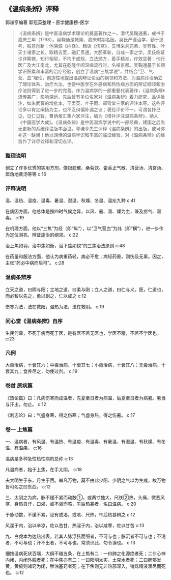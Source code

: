 ## 《温病条辨》评释

郭谦亨编著 郭冠英整理  -  医学健康榜-医学

> 《温病条辨》是中医温病学术理论的奠基著作之一，清代吴鞠通著，成书于嘉庆三年（1798）。吴鞠通是乾隆、嘉庆时期名医。吴氏严谨治学，勤于思考，锐意创新；他溯源《内径》、精读《伤寒》，又博采刘完素、吴有性、叶天士诸家之长，取精去芜，融汇贯通，大胆革新，自成一家之学。吴氏临证诊详察微，知行相契，不拘于成规，立法颁方，着手精准，疗效显著；他行医广及大江南北，尤其在乾隆年间温病流行时，名噪京都。吴鞠通基于长期学识积累和丰富的治疗经验，创立了温病“三焦学说”，并结合“卫、气、营、血”理论，创造性地提出温病辨证论治的纲领和方法，为温病诊治确立了理论体系、治疗大法，也使中医学在外感病和热性病方面的辨证纲领和治疗法则得到了进一步的完善。作为温病学的一部重要代表著作，《温病条辨》流传甚广，影响深远。先后曾有多位名家对《温病条辨》着力研究、品评批注，如朱武曹的增批本，王孟英、叶子雨、郑雪堂三家的评注本等。这些评论多以肯定阐扬为主，也不乏纠偏补漏之议；褒贬评价不一，可谓各抒己见，见仁见智。曹炳章汇集六家评注，编为《增补评注温病条辨》，纳入《中国医学大成》。《温病条辨》是中医温病学说中的一部经典，建国之后尚无更新的系统评注版本面世。郭谦亨先生评释《温病条辨》的出版，或可弥补这一缺憾！他以渊博的温病学识和丰富的临证经验，对《温病条辨》的经旨作了详尽诠释和深切点评。


### 整理说明

创立了许多优秀的实用方剂，像银翘散、桑菊饮、藿香正气散、清营汤、清宫汤、犀角地黄汤等等 c:16

### 评释说明

温、温热、温疫、温毒、暑温、湿温、秋燥、冬温、温疟九种 c:41

在病因方面，他总体是按四时气候之异，以风、暑、湿、燥为主，兼及疠气、温毒。 c:19

在机理方面，他以“三焦”为经（即“纵”），以“卫气营血”为纬（即“横”），进一步作为定位测机、辨证施治的纲领。 c:22

治上焦如羽，治中焦如衡，治下焦如权”的三焦治法原则 c:48

在药量和服法方面，他认为病重药轻，病必不愈；病轻药重，则伤及无辜。因之，主张“药必中病而后可”。 c:28

### 温病条辨序

立天之道，曰阴与阳；立地之道，曰柔与刚；立人之道，曰仁与义。医，仁道也，而必智以先之，勇以副之，仁以成之 c:12

伤寒为法，法在救阳，温热为法，法在救阴。 c:19

### 问心堂《温病条辨》自序

生民何辜，不死于病而死于医，是有医不若无医也，学医不精，不若不学医也。 c:23

### 凡例

大毒治病，十衰其六；中毒治病，十衰其七；小毒治病，十衰其八；无毒治病，十衰其九；食养尽之，勿使过剂。 c:19

### 卷首 原病篇

《热论篇》曰：凡病伤寒而成温者，先夏至日者为病温，后夏至日者为病暑。暑当与汗出，勿止。 c:12

《刺志论》曰：气盛身寒，得之伤寒；气虚身热，得之伤暑。 c:17

### 卷一 上焦篇

一、温病者，有风温、有温热、有温疫、有温毒、有暑温、有湿温、有秋燥、有冬温、有温疟。 c:16

温病是多种急性热性病的总称 c:13

凡温病者，始于上焦，在手太阴。 c:18

夫大明生于东，月生于西。举凡万物，莫不由此少阳、少阴之气以为生成，故万物皆可名之曰东西。 c:12

三、太阴之为病，脉不缓不紧而动数①，或两寸独大，尺肤②热，头痛，微恶风寒，身热自汗，口渴，或不渴而咳，午后热甚者，名曰温病。 c:20

于脉动数，不缓不紧，证有或渴，或咳、尺热，午后热甚辨之 c:12

风淫于内，治以辛凉，佐以苦甘，热淫于内，治以咸寒，佐以甘苦 c:13

九、白虎本为达热出表，若其人脉浮弦而细者，不可与也；脉沉者不可与也；不渴者，不可与也；汗不出者，不可与也。常须识此，勿令误也。 c:13

细按温病死状百端，大纲不越五条，在上焦有二：一曰肺之化源绝者死；二曰心神内闭，内闭外脱者死；在中焦亦有二：一曰阳明太实，土克水者死；二曰脾郁发黄，黄极则诸窍为闭，秽浊塞窍者死；在下焦则无非热邪深入，销烁精液涸尽而死也。 c:12